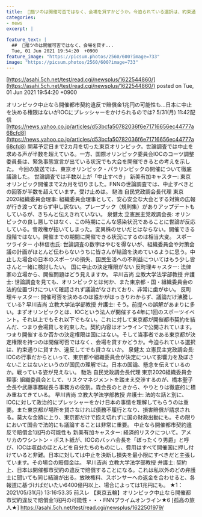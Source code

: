 ```yaml
---
title:  揩ツのは開催可否ではなく、会場を貸すかどうか。今迫られている選択は、約束通りに貸すか、違反してでも貸さないか。 
categories:
- news
excerpt: |
  
feature_text: |
  ##  揩ツのは開催可否ではなく、会場を貸す...
  Tue, 01 Jun 2021 19:54:20  +0900
feature_image: "https://picsum.photos/2560/600?image=733"
image: "https://picsum.photos/2560/600?image=733"
---
```


[https://asahi.5ch.net/test/read.cgi/newsplus/1622544860/](https://asahi.5ch.net/test/read.cgi/newsplus/1622544860/)
posted on Tue, 01 Jun 2021 19:54:20  +0900

<!--more-->

オリンピック中止なら開催都市契約違反で賠償金1兆円の可能性も…日本に中止を決める権限はないがIOCにプレッシャーをかけられるのでは? 5/31(月) 11:42配信 [https://news.yahoo.co.jp/articles/d53bcfa50782036f6e71716656ec44777a68cfd8](https://news.yahoo.co.jp/articles/d53bcfa50782036f6e71716656ec44777a68cfd8) 開幕予定日まで2カ月を切った東京オリンピック。世論調査では中止を求める声が半数を超えている。一方、国際オリンピック委員会IOCのコーツ調整委員長は、緊急事態宣言が出ている状況でも大会を開催できるとの考えを示した。 今回の放送では、東京オリンピック・パラリンピックの開催について徹底議論した。 世論調査では半数以上が「中止すべき」 新美有加キャスター: 東京オリンピック開催まで2カ月を切りました。FNNの世論調査では、中止すべきとの回答が半数を超えています。受け止めは。 馳浩 自民党政調会長代理 東京2020組織委員会理事: 組織委員会理事として、安心安全な大会とする対策の広報が行き渡っておらず申し訳ない。プレーブック（規則集）がありアップデートもしているが、きちんと伝えきれていない。 泉健太 立憲民主党政調会長: オリンピックの良し悪しではなく、この時期にこんな感染状況であることに世論が反応している。菅政権が招いてしまった。変異株のせいだとはならない。開催できる段階ではない。開催までの期間に開催できる状況にするのは相当大変。 スポーツライター 小林信也氏: 世論調査の数字はやむを得ないが、組織委員会や対策会議の計画がほとんど伝わらないうちに皆さんが結論を決めているように思う。中止した場合の日本のスポーツの損失、国民生活への不利益についてはもう少し皆さんと一緒に検討したい。 国に中止の決定権限がない 反町理キャスター: 法律家の立場から、開催問題はどう見えますか。 早川吉尚 立教大学法学部教授 弁護士: 世論調査を見ても、オリンピックとは何か、また東京都・国・組織委員会の法的位置づけについて確認されず議論がなされており、非常に歯がゆい。 反町理キャスター: 開催可否を決めるのは誰かがはっきりわからず、議論だけ沸騰している? 早川吉尚 立教大学法学部教授 弁護士: そう。前提への誤解があまりに多い。まずオリンピックとは、IOCという法人が開催する4年に1回のスポーツイベント。それ以上でもそれ以下でもない。これに対して東京都が開催都市契約を結んだ、つまり会場貸しを約束した。契約内容はオンラインで公開されています。 つまり開催するか否かの決定権限は国にはない。そして当事者である東京都が決定権限を持つのは開催可否ではなく、会場を貸すかどうか。今迫られている選択は、約束通りに貸すか、違反してでも貸さないか。 泉健太 立憲民主党政調会長: IOCの行事だからといって、東京都や組織委員会が決定について影響力を及ぼさないことはないというのが国民の理解では。日本の国論、懸念を伝えているのか。戦っている姿が見えない。 馳浩 自民党政調会長代理 東京2020組織委員会理事: 組織委員会として、リスクマネジメントを踏まえ交渉するのが、橋本聖子会長や武藤事務総長ら事務方の役割。森会長のときから、やりとりは徹底的に積み重ねてきている。 早川吉尚 立教大学法学部教授 弁護士: 法的な話と別に、IOCに対して政治的にプレッシャーをかけ日本の事情を理解してもらうのは重要。また東京都が場所を貸さなければ債務不履行となり、損害賠償が請求される。莫大な金額に上り、東京都だけで抱え切れずに国の財政出動にも。その限りにおいて国会で法的にも議論することは非常に重要。 中止なら開催都市契約違反で賠償金1兆円の可能性も 新美有加キャスター: 経済的リスクについて。アメリカのワシントン・ポスト紙が、IOCのバッハ会長を「ぼったくり男爵」と呼び、IOCは収益のほとんどを自分たちのものにし、費用はすべて開催国に押し付けていると非難。日本に対しては中止を決断し損失を最小限にすべきだと主張しています。その場合の賠償金は。 早川吉尚 立教大学法学部教授 弁護士: 契約上、日本は開催都市契約の違反で賠償することになる。これは私以外のどの弁護士に聞いても同じ結論が出る。放映権料、スポンサーへの返金を合わせると、各報道に基づけばだいたい6400億円以上、場合によっては1兆円にも。 ★1：2021/05/31(月) 13:16:53.35 前スレ 【東京五輪】オリンピック中止なら開催都市契約違反で賠償金1兆円の可能性・・・FNNプライムオンライン★6 [孤高の旅人★] https://asahi.5ch.net/test/read.cgi/newsplus/1622501979/
